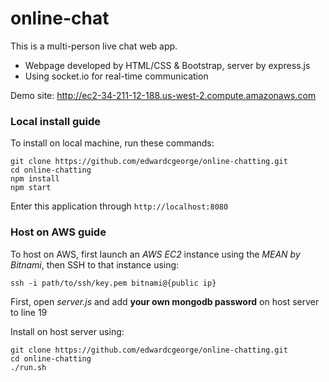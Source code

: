 # online-chat

This is a multi-person live chat web app.
* Webpage developed by HTML/CSS & Bootstrap, server by express.js
* Using socket.io for real-time communication

Demo site: <http://ec2-34-211-12-188.us-west-2.compute.amazonaws.com>

### Local install guide

To install on local machine, run these commands:
```
git clone https://github.com/edwardcgeorge/online-chatting.git
cd online-chatting
npm install
npm start
```
Enter this application through `http://localhost:8080`

### Host on AWS guide

To host on AWS, first launch an *AWS EC2* instance using the *MEAN by Bitnami*, then SSH to that instance using:

    ssh -i path/to/ssh/key.pem bitnami@{public ip}

First, open *server.js* and add **your own mongodb password** on host server to line 19

Install on host server using:

    git clone https://github.com/edwardcgeorge/online-chatting.git
    cd online-chatting
    ./run.sh
